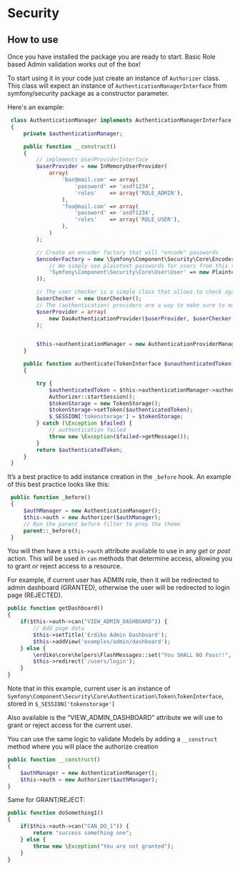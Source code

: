 # Security

## How to use

Once you have installed the package you are ready to start. Basic Role based Admin validation works out of the box!

To start using it in your code just create an instance of `Authorizer` class. This class will expect an instance of
`AuthenticationManagerInterface` from symfony/security package as a constructor parameter.

Here's an example:

```php
 class AuthenticationManager implements AuthenticationManagerInterface
 {
     private $authenticationManager;

     public function __construct()
     {
         // implements UserProviderInterface
         $userProvider = new InMemoryUserProvider(
             array(
                 'bar@mail.com' => array(
                     'password' => 'asdf1234',
                     'roles'    => array('ROLE_ADMIN'),
                 ),
                 'foo@mail.com' => array(
                     'password' => 'asdf1234',
                     'roles'    => array('ROLE_USER'),
                 ),
             )
         );

         // Create an encoder factory that will "encode" passwords
         $encoderFactory = new \Symfony\Component\Security\Core\Encoder\EncoderFactory(array(
             // We simply use plaintext passwords for users from this specific class
             'Symfony\Component\Security\Core\User\User' => new PlaintextPasswordEncoder(),
         ));

         // The user checker is a simple class that allows to check against different elements (user disabled, account expired etc)
         $userChecker = new UserChecker();
         // The (authentication) providers are a way to make sure to match credentials against users based on their "providerkey".
         $userProvider = array(
             new DaoAuthenticationProvider($userProvider, $userChecker, 'main', $encoderFactory, true),
         );


         $this->authenticationManager = new AuthenticationProviderManager($userProvider, true);
     }

     public function authenticate(TokenInterface $unauthenticatedToken)
     {

         try {
             $authenticatedToken = $this->authenticationManager->authenticate($unauthenticatedToken);
             Authorizer::startSession();
             $tokenStorage = new TokenStorage();
             $tokenStorage->setToken($authenticatedToken);
             $_SESSION['tokenstorage'] = $tokenStorage;
         } catch (\Exception $failed) {
             // authentication failed
             throw new \Exception($failed->getMessage());
         }
         return $authenticatedToken;
     }
 }
```

It’s a best practice to add instance creation in the `_before` hook. An example of this best practice looks like this:

```php
 public function _before()
 {
     $authManager = new AuthenticationManager();
     $this->auth = new Authorizer($authManager);
     // Run the parent before filter to prep the theme
     parent::_before();
 }
```

You will then have a `$this->auth` attribute available to use in any _get_ or _post_ action. This will be used in `can`
methods that determine access, allowing you to grant or reject access to a resource.

For example, if current user has ADMIN role, then it will be redirected to admin dashboard (GRANTED), otherwise the user
will be redirected to login page (REJECTED).

```php
public function getDashboard()
{
    if($this->auth->can("VIEW_ADMIN_DASHBOARD")) {
        // Add page data
        $this->setTitle('Erdiko Admin Dashboard');
        $this->addView('examples/admin/dashboard');
    } else {
        \erdiko\core\helpers\FlashMessages::set("You SHALL NO Pass!!", "danger");
        $this->redirect('/users/login');
    }
}
```
Note that in this example, current user is an instance of `Symfony\Component\Security\Core\Authentication\Token\TokenInterface`,
stored in `$_SESSION['tokenstorage']`

Also available is the “VIEW_ADMIN_DASHBOARD” attribute we will use to grant or reject access for the current user.

You can use the same logic to validate Models by adding a `__construct` method where you will place the authorize creation

```php
public function __construct()
{
    $authManager = new AuthenticationManager();
    $this->auth = new Authorizer($authManager);
}
```

Same for GRANT/REJECT:

```php
public function doSomething1()
{
    if($this->auth->can("CAN_DO_1")) {
        return "success something one";
    } else {
        throw new \Exception("You are not granted");
    }
}
```
